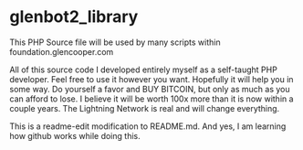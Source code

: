 # glenbot2_library
This PHP Source file will be used by many scripts within foundation.glencooper.com

All of this source code I developed entirely myself as a self-taught PHP developer.  Feel free to use it however you want.  Hopefully it will help you in some way.  Do yourself a favor and BUY BITCOIN, but only as much as you can afford to lose.  I believe it will be worth 100x more than it is now within a couple years.  The Lightning Network is real and will change everything.

This is a readme-edit modification to README.md.  And yes, I am learning how github works while doing this.
